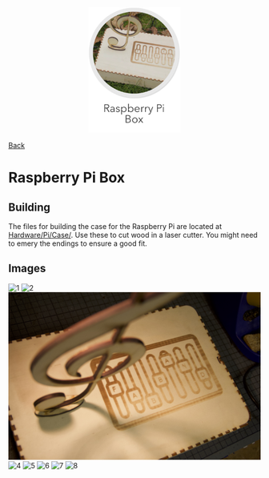 <div align="center">
    <img src="../images/box.png" alt="gui" height="250px">
</div>

[Back](../../README.md)

# Raspberry Pi Box

## Building
The files for building the case for the Raspberry Pi are located at [Hardware/Pi/Case/](../../Hardware/Pi/Case). Use these to cut wood in a laser cutter. You might need to emery the endings to ensure a good fit.

## Images
![1](images/1.jpg)
![2](images/2.jpg)
![3](images/3.jpg)
![4](images/4.jpg)
![5](images/5.jpg)
![6](images/6.jpg)
![7](images/7.jpg)
![8](images/8.jpg)


